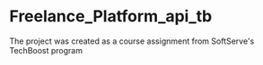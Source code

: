 # Freelance_Platform_api_tb
The project was created as a course assignment from SoftServe's TechBoost program
